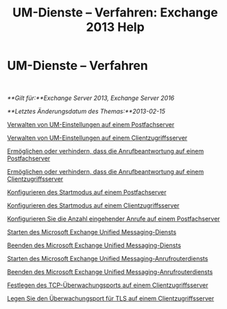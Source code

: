 ﻿---
title: 'UM-Dienste – Verfahren: Exchange 2013 Help'
TOCTitle: UM-Dienste – Verfahren
ms:assetid: 3efa389a-9130-4c02-ab9e-fd4ad5933412
ms:mtpsurl: https://technet.microsoft.com/de-de/library/JJ851062(v=EXCHG.150)
ms:contentKeyID: 50554776
ms.date: 04/24/2018
mtps_version: v=EXCHG.150
ms.translationtype: HT
---

# UM-Dienste – Verfahren

 

_**Gilt für:**Exchange Server 2013, Exchange Server 2016_

_**Letztes Änderungsdatum des Themas:**2013-02-15_

[Verwalten von UM-Einstellungen auf einem Postfachserver](manage-um-settings-on-a-mailbox-server-exchange-2013-help.md)

[Verwalten von UM-Einstellungen auf einem Clientzugriffsserver](manage-um-settings-on-a-client-access-server-exchange-2013-help.md)

[Ermöglichen oder verhindern, dass die Anrufbeantwortung auf einem Postfachserver](allow-or-prevent-call-answering-on-a-mailbox-server-exchange-2013-help.md)

[Ermöglichen oder verhindern, dass die Anrufbeantwortung auf einem Clientzugriffsserver](allow-or-prevent-call-answering-on-a-client-access-server-exchange-2013-help.md)

[Konfigurieren des Startmodus auf einem Postfachserver](configure-the-startup-mode-on-a-mailbox-server-exchange-2013-help.md)

[Konfigurieren des Startmodus auf einem Clientzugriffsserver](configure-the-startup-mode-on-a-client-access-server-exchange-2013-help.md)

[Konfigurieren Sie die Anzahl eingehender Anrufe auf einem Postfachserver](configure-the-number-of-incoming-calls-on-a-mailbox-server-exchange-2013-help.md)

[Starten des Microsoft Exchange Unified Messaging-Diensts](start-the-microsoft-exchange-unified-messaging-service-exchange-2013-help.md)

[Beenden des Microsoft Exchange Unified Messaging-Diensts](stop-the-microsoft-exchange-unified-messaging-service-exchange-2013-help.md)

[Starten des Microsoft Exchange Unified Messaging-Anrufrouterdiensts](start-the-microsoft-exchange-unified-messaging-call-router-service-exchange-2013-help.md)

[Beenden des Microsoft Exchange Unified Messaging-Anrufrouterdiensts](stop-the-microsoft-exchange-unified-messaging-call-router-service-exchange-2013-help.md)

[Festlegen des TCP-Überwachungsports auf einem Clientzugriffsserver](set-the-tcp-listening-port-on-a-client-access-server-exchange-2013-help.md)

[Legen Sie den Überwachungsport für TLS auf einem Clientzugriffsserver](set-the-tls-listening-port-on-a-client-access-server-exchange-2013-help.md)

